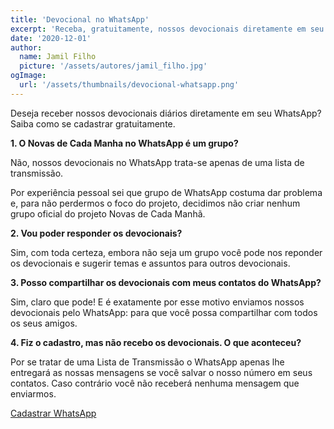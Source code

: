```yaml
---
title: 'Devocional no WhatsApp'
excerpt: 'Receba, gratuitamente, nossos devocionais diretamente em seu WhatsApp'
date: '2020-12-01'
author:
  name: Jamil Filho
  picture: '/assets/autores/jamil_filho.jpg'
ogImage:
  url: '/assets/thumbnails/devocional-whatsapp.png'
---
```


Deseja receber nossos devocionais diários diretamente em seu WhatsApp? Saiba como se cadastrar gratuitamente.

**1. O  Novas de Cada Manha no WhatsApp é um grupo?**

Não, nossos devocionais no WhatsApp trata-se apenas de uma lista de transmissão.

Por experiência pessoal sei que grupo de WhatsApp costuma dar problema e, para não perdermos o foco do projeto, decidimos não criar nenhum grupo oficial do projeto Novas de Cada Manhã.

**2. Vou poder responder os devocionais?**

Sim, com toda certeza, embora não seja um grupo você pode nos reponder os devocionais e sugerir temas e assuntos para outros devocionais.

**3. Posso compartilhar os devocionais com meus contatos do WhatsApp?**

Sim, claro que pode! E é exatamente por esse motivo enviamos nossos devocionais pelo WhatsApp: para que você possa compartilhar com todos os seus amigos.

**4. Fiz o cadastro, mas não recebo os devocionais. O que aconteceu?**

Por se tratar de uma Lista de Transmissão o WhatsApp apenas lhe entregará as nossas mensagens se você salvar o nosso número em seus contatos. Caso contrário você não receberá nenhuma mensagem que enviarmos.

<p class="pt-20 text-center">
  <a class="text-xl text-white px-6 py-4 rounded bg-green-500" href="https://api.whatsapp.com/send?phone=5516999861874&text=Desejo%20receber%20os%20devocionais%20pelo%20WhatsApp">Cadastrar WhatsApp</a>
</p>